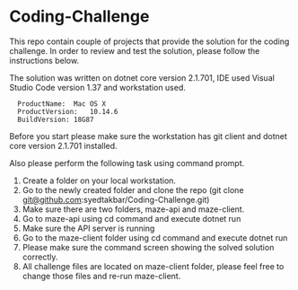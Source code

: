 # Coding-Challenge

This repo contain couple of projects that provide the solution for the coding challenge.
In order to review and test the solution, please follow the instructions below.

The solution was written on dotnet core version 2.1.701, IDE used Visual Studio Code version 1.37 and workstation used.

      ProductName:	Mac OS X
      ProductVersion:	10.14.6
      BuildVersion:	18G87 

Before you start please make sure the workstation has git client and dotnet core version 2.1.701 installed.

Also please perform the following task using command prompt.

1. Create a folder on your local workstation.
2. Go to the newly created folder and clone the repo (git clone git@github.com:syedtakbar/Coding-Challenge.git)
3. Make sure there are two folders, maze-api and maze-client.
4. Go to maze-api using cd command and execute dotnet run
5. Make sure the API server is running
6. Go to the maze-client folder using cd command and execute dotnet run
7. Please make sure the command screen showing the solved solution correctly.
8. All challenge files are located on maze-client folder, please feel free to change those files and re-run maze-client.
